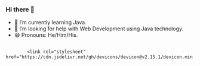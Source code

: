 ### Hi there 👋


- 🌱 I’m currently learning Java.
- 🤔 I’m looking for help with Web Development using Java technology.
- 😄 Pronouns: He/Him/His.
##

            <link rel="stylesheet" href="https://cdn.jsdelivr.net/gh/devicons/devicon@v2.15.1/devicon.min.css">
          
